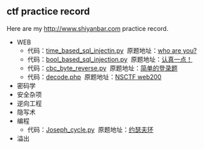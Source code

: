 ## ctf practice record
Here are my http://www.shiyanbar.com practice record.
* WEB
	* 代码：[time_based_sql_injectin.py](https://github.com/visionlai/ctf_practice/blob/master/time_based_sql_injection.py "基于时间的sql注入(可作为基于时间的sql注入代码模板)")&nbsp;&nbsp;原题地址：[who are you?](http://www.shiyanbar.com/ctf/1941)
	* 代码：[bool_based_sql_injection.py](https://github.com/visionlai/ctf_practice/blob/master/bool_based_sql_injection.py "基于布尔的sql注入(可作为基于布尔型sql注入模板)")&nbsp;&nbsp;原题地址：[认真一点！](http://www.shiyanbar.com/ctf/2009)
	* 代码：[cbc_byte_reverse.py](https://github.com/visionlai/ctf_practice/blob/master/cbc_byte_reverse.py "cbc字节翻转攻击")&nbsp;&nbsp;原题地址：[简单的登录题](http://www.shiyanbar.com/ctf/2037)
	* 代码：[decode.php](https://github.com/visionlai/ctf_practice/blob/master/decode.php "利用php函数解码")&nbsp;&nbsp;原题地址：[NSCTF web200](http://www.shiyanbar.com/ctf/1760)
* 密码学
* 安全杂项
* 逆向工程
* 隐写术
* 编程
	* 代码：[Joseph_cycle.py](https://github.com/visionlai/ctf_practice/blob/master/Joseph_cycle.py)&nbsp;&nbsp;原题地址：[约瑟夫环](http://www.shiyanbar.com/ctf/1866)
* 溢出
